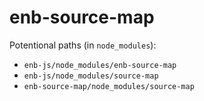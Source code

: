 # enb-source-map

Potentional paths (in `node_modules`):

- `enb-js/node_modules/enb-source-map`
- `enb-js/node_modules/source-map`
- `enb-source-map/node_modules/source-map`
